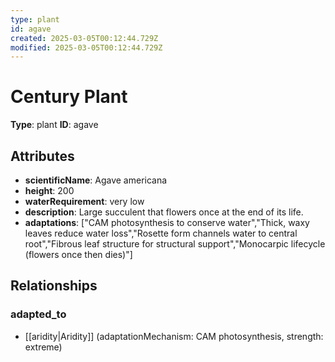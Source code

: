 ```yaml
---
type: plant
id: agave
created: 2025-03-05T00:12:44.729Z
modified: 2025-03-05T00:12:44.729Z
---
```


# Century Plant

**Type**: plant
**ID**: agave

## Attributes

- **scientificName**: Agave americana
- **height**: 200
- **waterRequirement**: very low
- **description**: Large succulent that flowers once at the end of its life.
- **adaptations**: ["CAM photosynthesis to conserve water","Thick, waxy leaves reduce water loss","Rosette form channels water to central root","Fibrous leaf structure for structural support","Monocarpic lifecycle (flowers once then dies)"]

## Relationships

### adapted_to

- [[aridity|Aridity]] (adaptationMechanism: CAM photosynthesis, strength: extreme)

